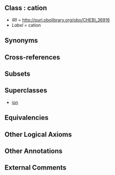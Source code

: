 
## Class : cation

 * *IRI* = http://purl.obolibrary.org/obo/CHEBI_36916
 * *Label* = cation

## Synonyms


## Cross-references


## Subsets


## Superclasses

 * [ion](../../CHEBI/70/CHEBI_24870.md)

## Equivalencies


## Other Logical Axioms


## Other Annotations


## External Comments

